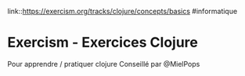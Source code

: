 link::https://exercism.org/tracks/clojure/concepts/basics
#informatique 
# Exercism - Exercices Clojure
Pour apprendre / pratiquer clojure
Conseillé par @MielPops
